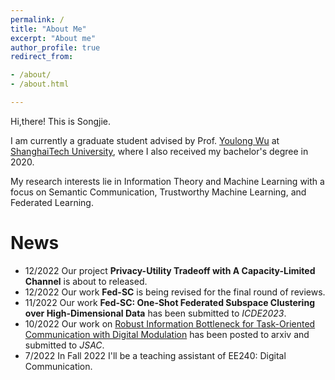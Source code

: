 ```yaml
---
permalink: /
title: "About Me"
excerpt: "About me"
author_profile: true
redirect_from: 

- /about/
- /about.html

---
```


Hi,there! This is Songjie.

I am currently a graduate student advised by Prof. [Youlong Wu](https://faculty.sist.shanghaitech.edu.cn/faculty/wyl/) at [ShanghaiTech University](https://www.shanghaitech.edu.cn/eng/), where I also received my bachelor's degree in 2020.

My research interests lie in Information Theory and Machine Learning with a focus on Semantic Communication, Trustworthy Machine Learning, and Federated Learning.

# News
- 12/2022 Our project **Privacy-Utility Tradeoff with A Capacity-Limited Channel** is about to released.
- 12/2022 Our work **Fed-SC** is being revised for the final round of reviews.
- 11/2022 Our work **Fed-SC: One-Shot Federated Subspace Clustering over High-Dimensional Data** has been submitted to *ICDE2023*.
- 10/2022 Our work on [Robust Information Bottleneck for Task-Oriented Communication with Digital Modulation](https://arxiv.org/abs/2209.10382) has been posted to arxiv and submitted to *JSAC*.
- 7/2022 In Fall 2022 I'll be a teaching assistant of EE240: Digital Communication.
